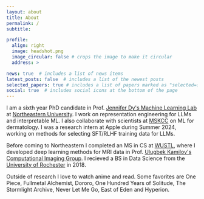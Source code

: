 ```yaml
---
layout: about
title: About
permalink: /
subtitle: 

profile:
  align: right
  image: headshot.png
  image_circular: false # crops the image to make it circular
  address: >

news: true  # includes a list of news items
latest_posts: false  # includes a list of the newest posts
selected_papers: true # includes a list of papers marked as "selected={true}"
social: true  # includes social icons at the bottom of the page
---
```


<!--I am a fifth year PhD candidate in Prof. [Jennifer Dy's Machine Learning Lab](https://mllabneu.github.io/) at [Northeastern University](https://www.northeastern.edu/). I'm broadly interested in interpretable ML, self-supervised learning and inference time steering of LLMs. I also collaborate with scientists at [MSKCC](https://www.mskcc.org), applying ML to dermatology. I was a research intern at Apple during the summer of 2024, where I worked on methods for selecting SFT/RLHF training data for LLMs.-->
I am a sixth year PhD candidate in Prof. [Jennifer Dy's Machine Learning Lab](https://mllabneu.github.io/) at [Northeastern University](https://www.northeastern.edu/). I work on representation engineering for LLMs and interpretable ML. I also collaborate with scientists at [MSKCC](https://www.mskcc.org) on ML for dermatology. I was a research intern at Apple during Summer 2024, working on methods for selecting SFT/RLHF training data for LLMs.

<!-- 
I'm also collaborating with scientists at [MSKCC](https://www.mskcc.org) to develop applications of ML for dermatology. 
-->
<!-- 
Before coming to Northeastern I did my Masters in CS at WUSTL, where I was a member of Prof. [Ulugbek Kamilov's](https://engineering.wustl.edu/faculty/Ulugbek-Kamilov.html) [Computational Imaging Group (CIG)](https://cigroup.wustl.edu/). At CIG I collaborated with Prof. [Dmitriy Yablonskiy](https://www.mir.wustl.edu/employees/dmitriy-yablonskiy/) (Radiology), developing deep learning methods for MRI processing. I recieved a B.S. in Data Science from the University of Rochester in 2018.
-->
Before coming to Northeastern I completed an MS in CS at [WUSTL](https://washu.edu/), where I developed deep learning methods for MRI data in Prof. [Ulugbek Kamilov's](https://ukmlv.github.io/) [Computational Imaging Group](https://cigroup.wustl.edu/). I recieved a BS in Data Science from the [University of Rochester](https://www.rochester.edu/) in 2018.

Outside of research I love to watch anime and read. Some favorites are One Piece, Fullmetal Alchemist, Dororo, One Hundred Years of Solitude, The Stormlight Archive, Never Let Me Go, East of Eden and Hyperion.



<!-- 
## Research Interests

* Out-of-distribution detection
* Interpretable maching learning
* Self-supervised learning

## Awards

* Dean's Fellowship, Northeastern, 2020-2024
* Dean's List (5 Terms), Rochester, 2014-2018
* Research and Innovation Grant (RIG), Rochester, 2014
--> 

